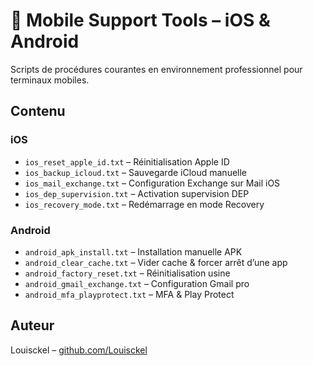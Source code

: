 # 📱 Mobile Support Tools – iOS & Android

Scripts de procédures courantes en environnement professionnel pour terminaux mobiles.

## Contenu

### iOS
- `ios_reset_apple_id.txt` – Réinitialisation Apple ID
- `ios_backup_icloud.txt` – Sauvegarde iCloud manuelle
- `ios_mail_exchange.txt` – Configuration Exchange sur Mail iOS
- `ios_dep_supervision.txt` – Activation supervision DEP
- `ios_recovery_mode.txt` – Redémarrage en mode Recovery

### Android
- `android_apk_install.txt` – Installation manuelle APK
- `android_clear_cache.txt` – Vider cache & forcer arrêt d’une app
- `android_factory_reset.txt` – Réinitialisation usine
- `android_gmail_exchange.txt` – Configuration Gmail pro
- `android_mfa_playprotect.txt` – MFA & Play Protect

## Auteur

Louisckel – [github.com/Louisckel](https://github.com/Louisckel)

